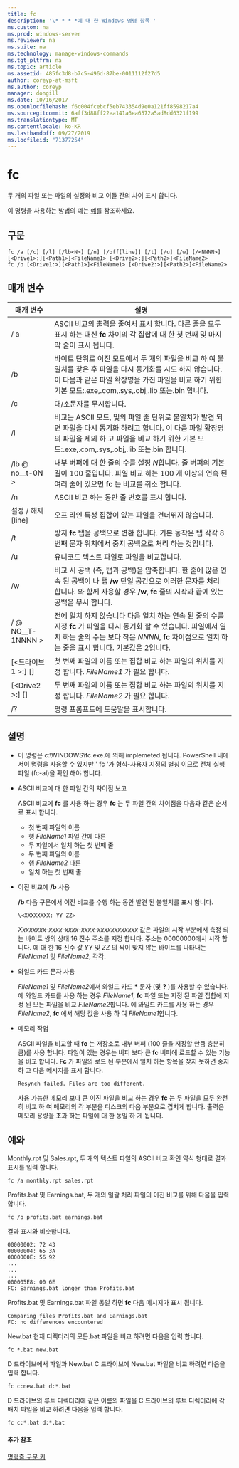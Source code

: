 ```yaml
---
title: fc
description: '\* * * *에 대 한 Windows 명령 항목 '
ms.custom: na
ms.prod: windows-server
ms.reviewer: na
ms.suite: na
ms.technology: manage-windows-commands
ms.tgt_pltfrm: na
ms.topic: article
ms.assetid: 485fc3d8-b7c5-496d-87be-0011112f27d5
author: coreyp-at-msft
ms.author: coreyp
manager: dongill
ms.date: 10/16/2017
ms.openlocfilehash: f6c004fcebcf5eb743354d9e0a121ff8598217a4
ms.sourcegitcommit: 6aff3d88ff22ea141a6ea6572a5ad8dd6321f199
ms.translationtype: MT
ms.contentlocale: ko-KR
ms.lasthandoff: 09/27/2019
ms.locfileid: "71377254"
---
```

# <a name="fc"></a>fc



두 개의 파일 또는 파일의 설정와 비교 이들 간의 차이 표시 합니다.

이 명령을 사용하는 방법의 예는 [예](#BKMK_examples)를 참조하세요.

## <a name="syntax"></a>구문

```
fc /a [/c] [/l] [/lb<N>] [/n] [/off[line]] [/t] [/u] [/w] [/<NNNN>] [<Drive1>:][<Path1>]<FileName1> [<Drive2>:][<Path2>]<FileName2>
fc /b [<Drive1:>][<Path1>]<FileName1> [<Drive2:>][<Path2>]<FileName2>
```

## <a name="parameters"></a>매개 변수

|            매개 변수             |                                                                                                                                     설명                                                                                                                                      |
|----------------------------------|--------------------------------------------------------------------------------------------------------------------------------------------------------------------------------------------------------------------------------------------------------------------------------------|
|                / a                |                                                 ASCII 비교의 출력을 줄여서 표시 합니다. 다른 줄을 모두 표시 하는 대신 **fc** 차이의 각 집합에 대 한 첫 번째 및 마지막 줄이 표시 됩니다.                                                  |
|                /b                |             바이트 단위로 이진 모드에서 두 개의 파일을 비교 하 여 불일치를 찾은 후 파일을 다시 동기화를 시도 하지 않습니다. 이 다음과 같은 파일 확장명을 가진 파일을 비교 하기 위한 기본 모드:.exe,.com,.sys,.obj,.lib 또는.bin 합니다.              |
|                /c                |                                                                                                                               대/소문자를 무시합니다.                                                                                                                               |
|                /l                |               비교는 ASCII 모드, 및의 파일 줄 단위로 불일치가 발견 되 면 파일을 다시 동기화 하려고 합니다. 이 다음 파일 확장명의 파일을 제외 하 고 파일을 비교 하기 위한 기본 모드:.exe,.com,.sys,.obj,.lib 또는.bin 합니다.                |
|             /lb @ no__t-0N >              |                         내부 버퍼에 대 한 줄의 수를 설정 *N*합니다. 줄 버퍼의 기본 길이 100 줄입니다. 파일 비교 하는 100 개 이상의 연속 된 여러 줄에 있으면 **fc** 는 비교를 취소 합니다.                         |
|                /n                |                                                                                                                ASCII 비교 하는 동안 줄 번호를 표시 합니다.                                                                                                                 |
|            설정 / 해제 [line]            |                                                                                                               오프 라인 특성 집합이 있는 파일을 건너뛰지 않습니다.                                                                                                               |
|                /t                |                                                                    방지 **fc** 탭을 공백으로 변환 합니다. 기본 동작은 탭 각각 8 번째 문자 위치에서 중지 공백으로 처리 하는 것입니다.                                                                    |
|                /u                |                                                                                                                        유니코드 텍스트 파일로 파일을 비교합니다.                                                                                                                         |
|                /w                |         비교 시 공백 (즉, 탭과 공백)을 압축합니다. 한 줄에 많은 연속 된 공백이 나 탭 **/w** 단일 공간으로 이러한 문자를 처리 합니다. 와 함께 사용할 경우 **/w**, **fc** 줄의 시작과 끝에 있는 공백을 무시 합니다.         |
|             / @ NO__T-1NNNN >             | 전에 일치 하지 않습니다 다음 일치 하는 연속 된 줄의 수를 지정 **fc** 가 파일을 다시 동기화 할 수 있습니다. 파일에서 일치 하는 줄의 수는 보다 작은 *NNNN*, **fc** 차이점으로 일치 하는 줄을 표시 합니다. 기본값은 2입니다. |
| [\<드라이브 1 >:] [<Path1>] <FileName1> |                                                                                        첫 번째 파일의 이름 또는 집합 비교 하는 파일의 위치를 지정 합니다. *FileName1* 가 필요 합니다.                                                                                        |
| [\<Drive2 >:] [<Path2>] <FileName2> |                                                                                       두 번째 파일의 이름 또는 집합 비교 하는 파일의 위치를 지정 합니다. *FileName2* 가 필요 합니다.                                                                                        |
|                /?                |                                                                                                                         명령 프롬프트에 도움말을 표시합니다.                                                                                                                         |

## <a name="remarks"></a>설명

-   이 명령은 c:\WINDOWS\fc.exe.에 의해 implemeted 됩니다. PowerShell 내에서이 명령을 사용할 수 있지만 ' fc '가 형식-사용자 지정의 별칭 이므로 전체 실행 파일 (fc-al)을 확인 해야 합니다.

-   ASCII 비교에 대 한 파일 간의 차이점 보고

    ASCII 비교에 **fc** 를 사용 하는 경우 **fc** 는 두 파일 간의 차이점을 다음과 같은 순서로 표시 합니다.  
    -   첫 번째 파일의 이름
    -   행 *FileName1* 파일 간에 다른
    -   두 파일에서 일치 하는 첫 번째 줄
    -   두 번째 파일의 이름
    -   행 *FileName2* 다른
    -   일치 하는 첫 번째 줄
-   이진 비교에 **/b** 사용

    **/b** 다음 구문에서 이진 비교를 수행 하는 동안 발견 된 불일치를 표시 합니다.

    `\<XXXXXXXX: YY ZZ>`

    *Xxxxxxxx-xxxx-xxxx-xxxx-xxxxxxxxxxxx* 값은 파일의 시작 부분에서 측정 되는 바이트 쌍의 상대 16 진수 주소를 지정 합니다. 주소는 00000000에서 시작 합니다. 에 대 한 16 진수 값 *YY* 및 *ZZ* 의 짝이 맞지 않는 바이트를 나타내는 *FileName1* 및 *FileName2*, 각각.
-   와일드 카드 문자 사용

    *FileName1* 및 *FileName2*에서 와일드 카드 **&#42;** 문자 (및 **?** )를 사용할 수 있습니다. 에 와일드 카드를 사용 하는 경우 *FileName1*, **fc** 파일 또는 지정 된 파일 집합에 지정 된 모든 파일을 비교 *FileName2*합니다. 에 와일드 카드를 사용 하는 경우 *FileName2*, **fc** 에서 해당 값을 사용 하 여 *FileName1*합니다.
-   메모리 작업

    ASCII 파일을 비교할 때 **fc** 는 저장소로 내부 버퍼 (100 줄을 저장할 만큼 충분히 큼)를 사용 합니다. 파일이 있는 경우는 버퍼 보다 큰 **fc** 버퍼에 로드할 수 있는 기능을 비교 합니다. **Fc** 가 파일의 로드 된 부분에서 일치 하는 항목을 찾지 못하면 중지 하 고 다음 메시지를 표시 합니다.

    `Resynch failed. Files are too different.`

    사용 가능한 메모리 보다 큰 이진 파일을 비교 하는 경우 **fc** 는 두 파일을 모두 완전히 비교 하 여 메모리의 각 부분을 디스크의 다음 부분으로 겹치게 합니다. 출력은 메모리 용량을 초과 하는 파일에 대 한 동일 하 게 됩니다.

## <a name="BKMK_examples"></a>예와

Monthly.rpt 및 Sales.rpt, 두 개의 텍스트 파일의 ASCII 비교 확인 약식 형태로 결과 표시를 입력 합니다.
```
fc /a monthly.rpt sales.rpt 
```
Profits.bat 및 Earnings.bat, 두 개의 일괄 처리 파일의 이진 비교를 위해 다음을 입력 합니다.
```
fc /b profits.bat earnings.bat
```
결과 표시와 비슷합니다.
```
00000002: 72 43
00000004: 65 3A
0000000E: 56 92
...
...
...
000005E8: 00 6E
FC: Earnings.bat longer than Profits.bat
```
Profits.bat 및 Earnings.bat 파일 동일 하면 **fc** 다음 메시지가 표시 됩니다.
```
Comparing files Profits.bat and Earnings.bat
FC: no differences encountered
```
New.bat 현재 디렉터리의 모든.bat 파일을 비교 하려면 다음을 입력 합니다.
```
fc *.bat new.bat
```
D 드라이브에서 파일과 New.bat C 드라이브에 New.bat 파일을 비교 하려면 다음을 입력 합니다.
```
fc c:new.bat d:*.bat
```
D 드라이브의 루트 디렉터리에 같은 이름의 파일을 C 드라이브의 루트 디렉터리에 각 배치 파일을 비교 하려면 다음을 입력 합니다.
```
fc c:*.bat d:*.bat
```

#### <a name="additional-references"></a>추가 참조

[명령줄 구문 키](command-line-syntax-key.md)
